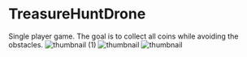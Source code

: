 # TreasureHuntDrone
Single player game. The goal is to collect all coins while avoiding the obstacles.
![thumbnail (1)](https://user-images.githubusercontent.com/91341786/169538159-d9aac5e7-e6a7-491c-b1c3-cb8b47107c64.jpg)
![thumbnail](https://user-images.githubusercontent.com/91341786/169538181-6168c34c-f4fd-4974-8dd2-78bd494114e6.jpg)
![thumbnail](https://user-images.githubusercontent.com/91341786/169538196-90bb79da-9327-4694-b271-8dafaa06c967.png)
